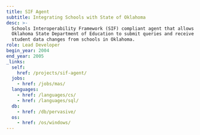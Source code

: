```yaml
---
title: SIF Agent
subtitle: Integrating Schools with State of Oklahoma
desc: >-
  Schools Interoperability Framework (SIF) compliant agent that allows the
  Oklahoma State Department of Education to submit queries and receive real-time
  student data changes from schools in Oklahoma.
role: Lead Developer
begin_year: 2004
end_year: 2005
_links:
  self:
    href: /projects/sif-agent/
  jobs:
    - href: /jobs/mas/
  languages:
    - href: /languages/cs/
    - href: /languages/sql/
  db:
    - href: /db/pervasive/
  os:
    - href: /os/windows/
---
```

